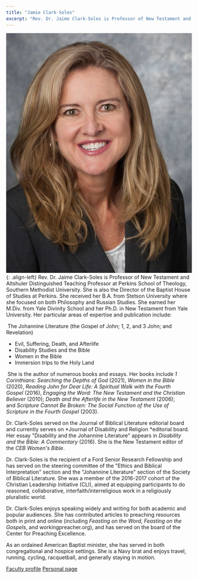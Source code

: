 ```yaml
---
title: "Jamie Clark-Soles"
excerpt: "Rev. Dr. Jaime Clark-Soles is Professor of New Testament and Altshuler Distinguished Teaching Professor at Perkins School of Theology, Southern Methodist University."
---
```

![image-left](/assets/images/clark-soles-cropped-headshot-768x992.jpg){: .align-left} Rev. Dr. Jaime Clark-Soles is Professor of New Testament and Altshuler Distinguished Teaching Professor at Perkins School of Theology, Southern Methodist University. She is also the Director of the Baptist House of Studies at Perkins. She received her B.A. from Stetson University where she focused on both Philosophy and Russian Studies. She earned her M.Div. from Yale Divinity School and her Ph.D. in New Testament from Yale University. Her particular areas of expertise and publication include:

 The Johannine Literature (the Gospel of John; 1, 2, and 3 John; and Revelation)

-   Evil, Suffering, Death, and Afterlife
-   Disability Studies and the Bible
-   Women in the Bible
-   Immersion trips to the Holy Land

 She is the author of numerous books and essays. Her books include *1 Corinthians: Searching the Depths of God* (2021), *Women in the Bible* (2020), *Reading John for Dear Life: A Spiritual Walk with the Fourth Gospel* (2016), *Engaging the Word: The New Testament and the Christian Believer* (2010); *Death and the Afterlife in the New Testament* (2006); and *Scripture Cannot Be Broken: The Social Function of the Use of Scripture in the Fourth Gospel* (2003).

Dr. Clark-Soles served on the Journal of Biblical Literature editorial board and currently serves on *Journal of Disability and Religion *editorial board. Her essay "Disability and the Johannine Literature" appears in *Disability and the Bible: A Commentary* (2016). She is the New Testament editor of the *CEB Women's Bible*.

Dr. Clark-Soles is the recipient of a Ford Senior Research Fellowship and has served on the steering committee of the "Ethics and Biblical Interpretation" section and the "Johannine Literature" section of the Society of Biblical Literature. She was a member of the 2016-2017 cohort of the Christian Leadership Initiative (CLI), aimed at equipping participants to do reasoned, collaborative, interfaith/interreligious work in a religiously pluralistic world.

Dr. Clark-Soles enjoys speaking widely and writing for both academic and popular audiences. She has contributed articles to preaching resources both in print and online (including *Feasting on the Word*, *Feasting on the Gospels*, and workingpreacher.org), and has served on the board of the Center for Preaching Excellence.

As an ordained American Baptist minister, she has served in both congregational and hospice settings. She is a Navy brat and enjoys travel, running, cycling, racquetball, and generally staying in motion.

[Faculty profile](https://www.smu.edu/Perkins/FacultyAcademics/FacultyListingA-Z/Clark-Soles)
[Personal page](http://jaimeclarksoles.com/about-me/)